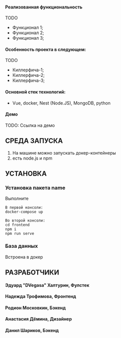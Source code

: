 <h4>Реализованная функциональность</h4>
TODO
<ul>
    <li>Функционал 1;</li>
    <li>Функционал 2;</li>
    <li>Функционал 3;</li>
</ul> 

<h4>Особенность проекта в следующем:</h4>
TODO
<ul>
 <li>Киллерфича-1;</li>
 <li>Киллерфича-2;</li>
 <li>Киллерфича-3;</li>  
 </ul>

<h4>Основной стек технологий:</h4>
<ul>
    <li>Vue, docker, Nest (Node.JS), MongoDB, python</li>
</ul>

<h4>Демо</h4>
TODO: Ссылка на демо


СРЕДА ЗАПУСКА
------------
1. На машине можно запускать докер-контейнеры
2. есть node.js и npm


УСТАНОВКА
------------
### Установка пакета name

Выполните
~~~
В первой консоли:
docker-compose up

Во второй консоли:
cd frontend
npm i
npm run serve
~~~
### База данных

Встроена в докер


РАЗРАБОТЧИКИ
------------

<h4>Эдуард "DVegasa" Халтурин, Фулстек </h4>
<h4>Надежда Трофимова, Фронтенд </h4>
<h4>Родион Московкин, Бэкенд </h4>
<h4>Анастасия Дёмина, Дизайнер </h4>
<h4>Данил Шариков, Бэкенд </h4>


